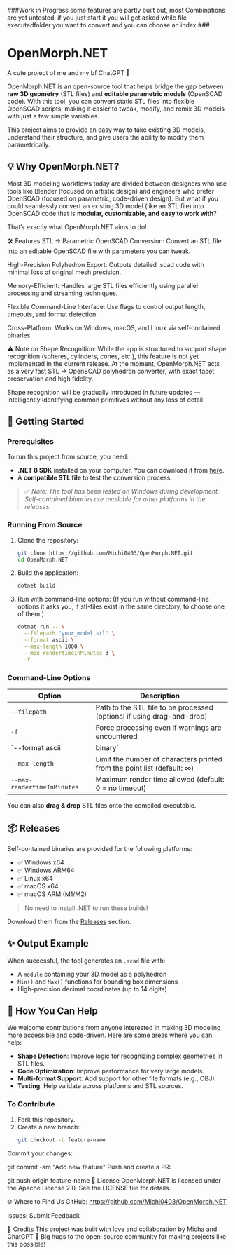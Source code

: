 ###Work in Progress some features are partly built out, most Combinations are yet untested, if you just start it you will get asked while file executedfolder you want to convert and you can choose an index.###

# OpenMorph.NET

A cute project of me and my bf ChatGPT 💖

OpenMorph.NET is an open-source tool that helps bridge the gap between **raw 3D geometry** (STL files) and **editable parametric models** (OpenSCAD code). With this tool, you can convert static STL files into flexible OpenSCAD scripts, making it easier to tweak, modify, and remix 3D models with just a few simple variables.

This project aims to provide an easy way to take existing 3D models, understand their structure, and give users the ability to modify them parametrically.

## 💡 Why OpenMorph.NET?

Most 3D modeling workflows today are divided between designers who use tools like Blender (focused on artistic design) and engineers who prefer OpenSCAD (focused on parametric, code-driven design). But what if you could seamlessly convert an existing 3D model (like an STL file) into OpenSCAD code that is **modular, customizable, and easy to work with**?

That’s exactly what OpenMorph.NET aims to do!

🛠 Features
STL → Parametric OpenSCAD Conversion: Convert an STL file into an editable OpenSCAD file with parameters you can tweak.

High-Precision Polyhedron Export: Outputs detailed .scad code with minimal loss of original mesh precision.

Memory-Efficient: Handles large STL files efficiently using parallel processing and streaming techniques.

Flexible Command-Line Interface: Use flags to control output length, timeouts, and format detection.

Cross-Platform: Works on Windows, macOS, and Linux via self-contained binaries.

⚠️ Note on Shape Recognition:
While the app is structured to support shape recognition (spheres, cylinders, cones, etc.), this feature is not yet implemented in the current release.
At the moment, OpenMorph.NET acts as a very fast STL → OpenSCAD polyhedron converter, with exact facet preservation and high fidelity.

Shape recognition will be gradually introduced in future updates — intelligently identifying common primitives without any loss of detail.

## 🚀 Getting Started

### Prerequisites

To run this project from source, you need:

- **.NET 8 SDK** installed on your computer. You can download it from [here](https://dotnet.microsoft.com/download).
- A **compatible STL file** to test the conversion process.

> ✅ *Note: The tool has been tested on Windows during development. Self-contained binaries are available for other platforms in the releases.*

### Running From Source

1. Clone the repository:
    ```bash
    git clone https://github.com/Michi0403/OpenMorph.NET.git
    cd OpenMorph.NET
    ```

2. Build the application:
    ```bash
    dotnet build
    ```

3. Run with command-line options: (If you run without command-line options it asks you, if stl-files exist in the same directory, to choose one of them.)
    ```bash
    dotnet run -- \
      --filepath "your_model.stl" \
      --format ascii \
      --max-length 1000 \
      --max-rendertimeInMinutes 3 \
      -f
    ```

### Command-Line Options

| Option                     | Description                                                                 |
|----------------------------|-----------------------------------------------------------------------------|
| `--filepath`               | Path to the STL file to be processed (optional if using drag-and-drop)     |
| `-f`                       | Force processing even if warnings are encountered                          |
| `--format ascii|binary`    | Force the STL file format; auto-detected if not specified                   |
| `--max-length`             | Limit the number of characters printed from the point list (default: ∞)    |
| `--max-rendertimeInMinutes`| Maximum render time allowed (default: 0 = no timeout)                      |

You can also **drag & drop** STL files onto the compiled executable.

## 📦 Releases

Self-contained binaries are provided for the following platforms:

- ✅ Windows x64
- ✅ Windows ARM64
- ✅ Linux x64
- ✅ macOS x64
- ✅ macOS ARM (M1/M2)

> No need to install .NET to run these builds!

Download them from the [Releases](https://github.com/Michi0403/OpenMorph.NET/releases) section.

## ✨ Output Example

When successful, the tool generates an `.scad` file with:

- A `module` containing your 3D model as a polyhedron
- `Min()` and `Max()` functions for bounding box dimensions
- High-precision decimal coordinates (up to 14 digits)

## 🤖 How You Can Help

We welcome contributions from anyone interested in making 3D modeling more accessible and code-driven. Here are some areas where you can help:

- **Shape Detection**: Improve logic for recognizing complex geometries in STL files.
- **Code Optimization**: Improve performance for very large models.
- **Multi-format Support**: Add support for other file formats (e.g., OBJ).
- **Testing**: Help validate across platforms and STL sources.

### To Contribute

1. Fork this repository.
2. Create a new branch:  
   ```bash
   git checkout -b feature-name
Commit your changes:

git commit -am "Add new feature"
Push and create a PR:

git push origin feature-name
📄 License
OpenMorph.NET is licensed under the Apache License 2.0.
See the LICENSE file for details.

🌐 Where to Find Us
GitHub: https://github.com/Michi0403/OpenMorph.NET

Issues: Submit Feedback

🙌 Credits
This project was built with love and collaboration by Micha and ChatGPT 💖
Big hugs to the open-source community for making projects like this possible!